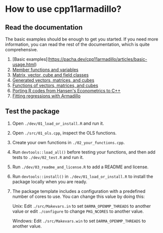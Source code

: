 # How to use cpp11armadillo?

## Read the documentation

The basic examples should be enough to get you started. If you need more
information, you can read the rest of the documentation, which is quite
comprehensive.

1. [Basic examples[(https://pacha.dev/cpp11armadillo/articles/basic-usage.html)
2. [Member functions and variables](https://pacha.dev/cpp11armadillo/articles/member-functions-and-variables.html)
3. [Matrix, vector, cube and field classes](https://pacha.dev/cpp11armadillo/articles/matrix-vector-cube-and-field-classes.html)
4. [Generated vectors, matrices, and cubes](https://pacha.dev/cpp11armadillo/articles/generated-vectors-matrices-cubes.html)
5. [Functions of vectors, matrices, and cubes](https://pacha.dev/cpp11armadillo/articles/functions-of-vector-matrices-cubes.html)
6. [Porting R codes from Hansen's Econometrics to C++](https://pacha.dev/hansen/)
7. [Fitting regressions with Armadillo](https://pacha.dev/cpp11armadillo/articles/linear-model.html)

## Test the package

1. Open `./dev/01_load_or_install.R` and run it.
2. Open `./src/01_ols.cpp`, inspect the OLS functions.
3. Create your own functions in `./02_your_functions.cpp`.
4. Run `devtools::load_all()` before testing your functions, and then add tests
   to `./dev/02_test.R` and run it.
5. Run `./dev/03_readme_and_license.R` to add a README and license.
6. Run `devtools::install()` in `./dev/01_load_or_install.R` to install the
   package locally when you are ready.
7. The package template includes a configuration with a predefined number of
   cores to use. You can change this value by doing this:

   Unix: Edit `./src/Makevars.in` to set `DARMA_OPENMP_THREADS` to another
         value or edit `./configure` to change `PKG_NCORES` to another value.
   
   Windows: Edit `./src/Makevars.win` to set `DARMA_OPENMP_THREADS` to another
            value.
